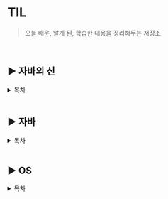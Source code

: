 # TIL
> 오늘 배운, 알게 된, 학습한 내용을 정리해두는 저장소
</br>

## :arrow_forward: 자바의 신
<details>
<summary>목차</summary>

- [클래스와 객체, 인스턴스](godOfJava/class-and-object.md)
- [Generic](godOfJava/generics.md)
- [Set](godOfJava/Set_Collection.md)
- [Map](godOfJava/Map.md)
- [Stream](godOfJava/Stream.md)

</details>
<br>

## :arrow_forward: 자바
<details>
<summary>목차</summary>

- [character의 incoding](java/character-incoding.md)
- [상속과 컴포지션](java/inheritance-composition.md)
- [Inner Class와 static Nested Class](java/inner-nested.md)
- [Variance](java/Variance.md)
- [ArrayList와 LinkedList](java/LinkedList_ArrayList.md)
- [HashTable과 Stack의 문제점](java/hashtable_stack.md)
- [Collectors](java/Collectors.md)
</details>
<br>


## :arrow_forward: OS
<details>
<summary>목차</summary>

- [Thread와 Process](OS/thread_process.md)
</details>
